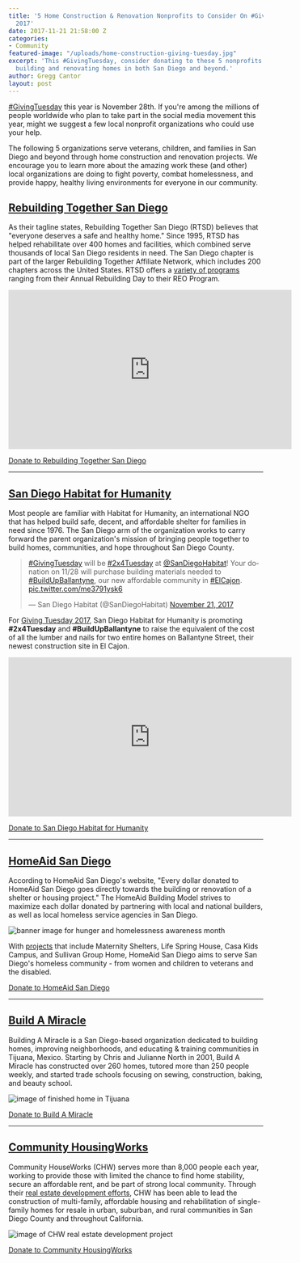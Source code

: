 ```yaml
---
title: '5 Home Construction & Renovation Nonprofits to Consider On #GivingTuesday
  2017'
date: 2017-11-21 21:58:00 Z
categories:
- Community
featured-image: "/uploads/home-construction-giving-tuesday.jpg"
excerpt: 'This #GivingTuesday, consider donating to these 5 nonprofits dedicated to
  building and renovating homes in both San Diego and beyond.'
author: Gregg Cantor
layout: post
---
```


[#GivingTuesday](https://www.givingtuesday.org/) this year is November 28th. If you're among the millions of people worldwide who plan to take part in the social media movement this year, might we suggest a few local nonprofit organizations who could use your help.

The following 5 organizations serve veterans, children, and families in San Diego and beyond through home construction and renovation projects. We encourage you to learn more about the amazing work these (and other) local organizations are doing to fight poverty, combat homelessness, and provide happy, healthy living environments for everyone in our community.

## [Rebuilding Together San Diego](http://www.rebuildingtogethersd.org/)

As their tagline states, Rebuilding Together San Diego (RTSD) believes that "everyone deserves a safe and healthy home." Since 1995, RTSD has helped rehabilitate over 400 homes and facilities, which combined serve thousands of local San Diego residents in need. The San Diego chapter is part of the larger Rebuilding Together Affiliate Network, which includes 200 chapters across the United States. RTSD offers a [variety of programs](http://www.rebuildingtogethersd.org/what-we-do/) ranging from their Annual Rebuilding Day to their REO Program.

<div class="flex-video">
  <iframe width="560" height="315" src="https://www.youtube.com/embed/aS_CpSR3xLA?rel=0" frameborder="0" allowfullscreen></iframe>
</div>

<a href="http://www.rebuildingtogethersd.org/donate.html" class="button default" style="margin-top:1rem;">Donate to Rebuilding Together San Diego</a>

---

## [San Diego Habitat for Humanity](https://www.sandiegohabitat.org/)

Most people are familiar with Habitat for Humanity, an international NGO that has helped build safe, decent, and affordable shelter for families in need since 1976. The San Diego arm of the organization works to carry forward the parent organization's mission of bringing people together to build homes, communities, and hope throughout San Diego County.

<blockquote class="twitter-tweet" data-lang="en"><p lang="en" dir="ltr"><a href="https://twitter.com/hashtag/GivingTuesday?src=hash&amp;ref_src=twsrc%5Etfw">#GivingTuesday</a> will be <a href="https://twitter.com/hashtag/2x4Tuesday?src=hash&amp;ref_src=twsrc%5Etfw">#2x4Tuesday</a> at <a href="https://twitter.com/SanDiegoHabitat?ref_src=twsrc%5Etfw">@SanDiegoHabitat</a>! Your donation on 11/28 will purchase building materials needed to <a href="https://twitter.com/hashtag/BuildUpBallantyne?src=hash&amp;ref_src=twsrc%5Etfw">#BuildUpBallantyne</a>, our new affordable community in <a href="https://twitter.com/hashtag/ElCajon?src=hash&amp;ref_src=twsrc%5Etfw">#ElCajon</a>. <a href="https://t.co/me3791ysk6">pic.twitter.com/me3791ysk6</a></p>&mdash; San Diego Habitat (@SanDiegoHabitat) <a href="https://twitter.com/SanDiegoHabitat/status/933064907938869248?ref_src=twsrc%5Etfw">November 21, 2017</a></blockquote>
<script async src="https://platform.twitter.com/widgets.js" charset="utf-8"></script>

For [Giving Tuesday 2017](https://www.sandiegohabitat.org/Support-Us/Make-a-Donation/Giving-Tuesday-2017), San Diego Habitat for Humanity is promoting **#2x4Tuesday** and **#BuildUpBallantyne** to raise the equivalent of the cost of all the lumber and nails for two entire homes on Ballantyne Street, their newest construction site in El Cajon.

<div class="flex-video">
  <iframe width="560" height="315" src="https://www.youtube.com/embed/y5DKldQvlvc?rel=0" frameborder="0" allowfullscreen></iframe>
</div>

<a href="https://www.sandiegohabitat.org/Support-Us/Make-a-Donation/Giving-Tuesday-2017" class="button default" style="margin-top:1rem;">Donate to San Diego Habitat for Humanity</a>

---

## [HomeAid San Diego](http://www.homeaidsd.org/)

According to HomeAid San Diego's website, "Every dollar donated to HomeAid San Diego goes directly towards the building or renovation of a shelter or housing project." The HomeAid Building Model strives to maximize each dollar donated by partnering with local and national builders, as well as local homeless service agencies in San Diego.

![banner image for hunger and homelessness awareness month](http://www.homeaidsd.org/wp-content/uploads/HASD-Homeless-Awareness-Month-SD.jpg "HomeAid San Diego: Building the Way Home")

With [projects](http://www.homeaidsd.org/our-work/projects/) that include Maternity Shelters, Life Spring House, Casa Kids Campus, and Sullivan Group Home, HomeAid San Diego aims to serve San Diego's homeless community - from women and children to veterans and the disabled.

<a href="http://www.homeaidsd.org/donate/" class="button default" style="margin-top:1rem;">Donate to HomeAid San Diego</a>

---

## [Build A Miracle](http://buildamiracle.net/)

Building A Miracle is a San Diego-based organization dedicated to building homes, improving neighborhoods, and educating & training communities in Tijuana, Mexico. Starting by Chris and Julianne North in 2001, Build A Miracle has constructed over 260 homes, tutored more than 250 people weekly, and started trade schools focusing on sewing, construction, baking, and beauty school.

![image of finished home in Tijuana](http://buildamiracle.net/wp-content/uploads/2014/01/finishedhome.jpg "Build A Miracle San Diego")

<a href="http://buildamiracle.net/donate/" class="button default" style="margin-top:1rem;">Donate to Build A Miracle</a>

---

## [Community HousingWorks](http://chworks.org/)

Community HouseWorks (CHW) serves more than 8,000 people each year, working to provide those with limited the chance to find home stability, secure an affordable rent, and be part of strong local community. Through their [real estate development efforts](http://chworks.org/real-estate-development/), CHW has been able to lead the construction of multi-family, affordable housing and rehabilitation of single-family homes for resale in urban, suburban, and rural communities in San Diego County and throughout California.

![image of CHW real estate development project](http://chworks.org/wp-content/uploads/2011/05/Avocado_court_center.jpg "Community HouseWorks Real Estate Development")

<a href="https://donatenow.networkforgood.org/chworks?code=CHW%20Website" class="button default" style="margin-top:1rem;">Donate to Community HousingWorks</a>
